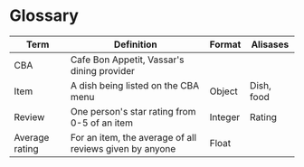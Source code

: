 # Glossary

| Term   | Definition | Format   | Alisases   |
| ------ | ---------- | -------- |------------|
| CBA | Cafe Bon Appetit, Vassar's dining provider | 
| Item | A dish being listed on the CBA menu | Object | Dish, food |
| Review | One person's star rating from 0-5 of an item | Integer | Rating |
| Average rating | For an item, the average of all reviews given by anyone | Float |

